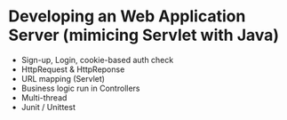 # Developing an Web Application Server (mimicing Servlet with Java)
* Sign-up, Login, cookie-based auth check
* HttpRequest & HttpReponse
* URL mapping (Servlet)
* Business logic run in Controllers
* Multi-thread
* Junit / Unittest
